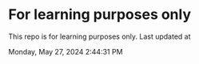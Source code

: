 # For learning purposes only
This repo is for learning purposes only.
Last updated at

Monday, May 27, 2024 2:44:31 PM

